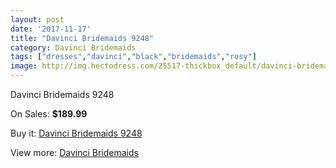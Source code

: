 ```yaml
---
layout: post
date: '2017-11-17'
title: "Davinci Bridemaids 9248"
category: Davinci Bridemaids
tags: ["dresses","davinci","black","bridemaids","rosy"]
image: http://img.hectodress.com/25517-thickbox_default/davinci-bridemaids-9248.jpg
---
```

Davinci Bridemaids 9248

On Sales: **$189.99**
<a href="https://www.hectodress.com/davinci-bridemaids/11831-davinci-bridemaids-9248.html"><amp-img layout="responsive" width="600" height="600" src="//img.hectodress.com/25517-thickbox_default/davinci-bridemaids-9248.jpg" alt="Davinci Bridemaids 9248 0" /></a>

Buy it: [Davinci Bridemaids 9248](https://www.hectodress.com/davinci-bridemaids/11831-davinci-bridemaids-9248.html "Davinci Bridemaids 9248")

View more: [Davinci Bridemaids](https://www.hectodress.com/185-davinci-bridemaids "Davinci Bridemaids")